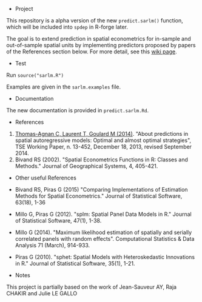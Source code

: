 * Project

This repository is a alpha version of the new `predict.sarlm()` function, which will be included into `spdep` in R-forge later.

The goal is to extend prediction in spatial econometrics for in-sample and out-of-sample spatial units by implementing predictors proposed by papers of the References section below. For more detail, see this [wiki page](https://github.com/rstats-gsoc/gsoc2015/wiki/Predict-methods-for-spatial-econometrics).

* Test

Run `source("sarlm.R")`

Examples are given in the `sarlm.examples` file.

* Documentation

The new documentation is provided in `predict.sarlm.Rd`.

* References

1. [Thomas-Agnan C, Laurent T, Goulard M (2014)](http://idei.fr/display.php?a=27788&site=TSE&data=TSE&lang=en). "About predictions in spatial autoregressive models: Optimal and almost optimal strategies", TSE Working Paper, n. 13-452, December 18, 2013, revised September 2014.
2. Bivand RS (2002). "Spatial Econometrics Functions in R: Classes and Methods." Journal of Geographical Systems, 4, 405-421.



* Other useful References

* Bivand RS, Piras G (2015) "Comparing Implementations of Estimation Methods for Spatial Econometrics." Journal of Statistical Software, 63(18), 1-36
* Millo G, Piras G (2012). "splm: Spatial Panel Data Models in R." Journal of Statistical Software, 47(1), 1-38.
* Millo G (2014). "Maximum likelihood estimation of spatially and serially correlated panels with random effects". Computational Statistics & Data Analysis 71 (March), 914-933.
* Piras G (2010). "sphet: Spatial Models with Heteroskedastic Innovations in R." Journal of Statistical Software, 35(1), 1-21.


* Notes

This project is partially based on the work of Jean-Sauveur AY, Raja CHAKIR and Julie LE GALLO
